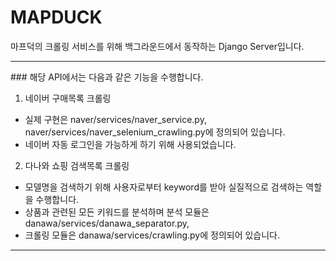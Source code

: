 # MAPDUCK
마프덕의 크롤링 서비스를 위해 백그라운드에서 동작하는 Django Server입니다.  
<hr/>
### 해당 API에서는 다음과 같은 기능을 수행합니다.

1. 네이버 구매목록 크롤링   
- 실제 구현은 naver/services/naver_service.py, naver/services/naver_selenium_crawling.py에 정의되어 있습니다.   
- 네이버 자동 로그인을 가능하게 하기 위해 사용되었습니다.   

2. 다나와 쇼핑 검색목록 크롤링   
- 모델명을 검색하기 위해 사용자로부터 keyword를 받아 실질적으로 검색하는 역할을 수행합니다.   
- 상품과 관련된 모든 키워드를 분석하며 분석 모듈은 danawa/services/danawa_separator.py,   
- 크롤링 모듈은 danawa/services/crawling.py에 정의되어 있습니다. 

<hr/>
